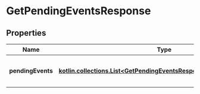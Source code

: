 
# GetPendingEventsResponse

## Properties
Name | Type | Description | Notes
------------ | ------------- | ------------- | -------------
**pendingEvents** | [**kotlin.collections.List&lt;GetPendingEventsResponsePendingEventsInner&gt;**](GetPendingEventsResponsePendingEventsInner.md) | Pending event list. This is optional. |  [optional]



